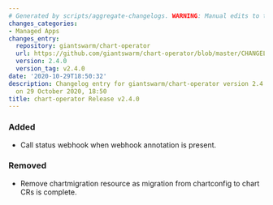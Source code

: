 ```yaml
---
# Generated by scripts/aggregate-changelogs. WARNING: Manual edits to this files will be overwritten.
changes_categories:
- Managed Apps
changes_entry:
  repository: giantswarm/chart-operator
  url: https://github.com/giantswarm/chart-operator/blob/master/CHANGELOG.md#240---2020-10-29
  version: 2.4.0
  version_tag: v2.4.0
date: '2020-10-29T18:50:32'
description: Changelog entry for giantswarm/chart-operator version 2.4.0, published
  on 29 October 2020, 18:50
title: chart-operator Release v2.4.0
---
```


### Added
- Call status webhook when webhook annotation is present.
### Removed
- Remove chartmigration resource as migration from chartconfig to chart CRs is
complete.
